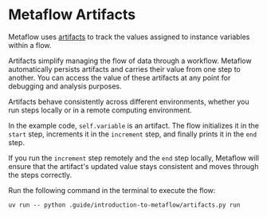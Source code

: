 # Metaflow Artifacts

Metaflow uses [artifacts](https://docs.metaflow.org/metaflow/basics#artifacts) to track the values assigned to instance variables within a flow.

Artifacts simplify managing the flow of data through a workflow. Metaflow automatically persists artifacts and carries their value from one step to another. You can access the value of these artifacts at any point for debugging and analysis purposes.

Artifacts behave consistently across different environments, whether you run steps locally or in a remote computing environment.

In the example code, `self.variable` is an artifact. The flow initializes it in the `start` step, increments it in the `increment` step, and finally prints it in the `end` step.

If you run the `increment` step remotely and the `end` step locally, Metaflow will ensure that the artifact's updated value stays consistent and moves through the steps correctly.

Run the following command in the terminal to execute the flow:

```shell
uv run -- python .guide/introduction-to-metaflow/artifacts.py run
```
